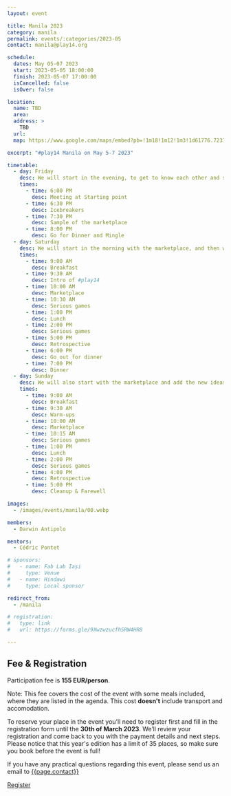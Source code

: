 ```yaml
---
layout: event

title: Manila 2023
category: manila
permalink: events/:categories/2023-05
contact: manila@play14.org

schedule:
  dates: May 05-07 2023
  start: 2023-05-05 18:00:00
  finish: 2023-05-07 17:00:00
  isCancelled: false
  isOver: false

location: 
  name: TBD
  area: 
  address: >
    TBD
  url: 
  map: https://www.google.com/maps/embed?pb=!1m18!1m12!1m3!1d61776.723762684815!2d120.9795598!3d14.596498300000002!2m3!1f0!2f0!3f0!3m2!1i1024!2i768!4f13.1!3m3!1m2!1s0x3397ca03571ec38b%3A0x69d1d5751069c11f!2sManila%2C%20Metro%20Manila%2C%20Philippines!5e0!3m2!1sen!2slu!4v1673423535926!5m2!1sen!2slu

excerpt: "#play14 Manila on May 5-7 2023"

timetable:
  - day: Friday
    desc: We will start in the evening, to get to know each other and share a nice dinner all together.
    times:
      - time: 6:00 PM
        desc: Meeting at Starting point
      - time: 6:30 PM
        desc: Icebreakers
      - time: 7:30 PM
        desc: Sample of the marketplace
      - time: 8:00 PM
        desc: Go for Dinner and Mingle	
  - day: Saturday
    desc: We will start in the morning with the marketplace, and then we will play games all day long.	
    times:
      - time: 9:00 AM
        desc: Breakfast
      - time: 9:30 AM
        desc: Intro of #play14	
      - time: 10:00 AM
        desc: Marketplace
      - time: 10:30 AM
        desc: Serious games
      - time: 1:00 PM
        desc: Lunch
      - time: 2:00 PM
        desc: Serious games
      - time: 5:00 PM
        desc: Retrospective
      - time: 6:00 PM
        desc: Go out for dinner	
      - time: 7:00 PM
        desc: Dinner
  - day: Sunday
    desc: We will also start with the marketplace and add the new ideas on the board for a full day of games. Whoever needs to catch a plane can leave earlier.
    times:
      - time: 9:00 AM
        desc: Breakfast
      - time: 9:30 AM
        desc: Warm-ups
      - time: 10:00 AM
        desc: Marketplace
      - time: 10:15 AM
        desc: Serious games
      - time: 1:00 PM
        desc: Lunch
      - time: 2:00 PM
        desc: Serious games
      - time: 4:00 PM
        desc: Retrospective
      - time: 5:00 PM
        desc: Cleanup & Farewell

images:
  - /images/events/manila/00.webp

members:
  - Darwin Antipolo

mentors:
  - Cédric Pontet

# sponsors:
#   - name: Fab Lab Iași
#     type: Venue
#   - name: Hindawi
#     type: Local sponsor

redirect_from:
  - /manila

# registration:
#   type: link
#   url: https://forms.gle/9XwzwzucfhSRW4HR8

---
```


## Fee & Registration
Participation fee is **155 EUR/person**.

Note: This fee covers the cost of the event with some meals included, where they are listed in the agenda. This cost **doesn't** include transport and accomodation.

To reserve your place in the event you’ll need to register first and fill in the registration form until the **30th of March 2023**. We’ll review your registration and come back to you with the payment details and next steps.
Please notice that this year's edition has a limit of 35 places, so make sure you book before the event is full!

If you have any practical questions regarding this event, please send us an email to [{{page.contact}}](mailto:{{page.contact}})

<a class='button small' target="_blank" href="{{page.registration.url}}">Register</a>